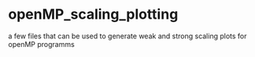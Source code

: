 # openMP_scaling_plotting
a few files that can be used to generate weak and strong scaling plots for openMP programms
